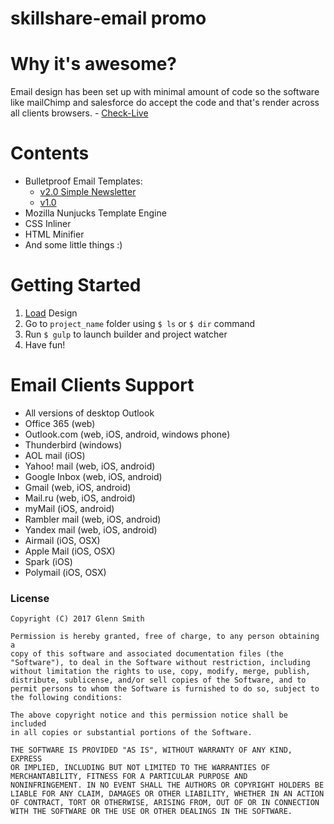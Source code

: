 # skillshare-email promo
# Why it's awesome?
Email design has been set up with minimal amount of code so the software like mailChimp and salesforce do accept the code and that's render across all clients browsers.
    - <a href="https://aram-eli.github.io/promotional">Check-Live</a>   


# Contents
- Bulletproof Email Templates:
    - <a href="http://dudeonthehorse.github.io/kilogram/kilogram/build/simple.html">v2.0 Simple Newsletter</a>   
    - <a href="http://dudeonthehorse.github.io/kilogram/kilogram_alpha/build/index.html">v1.0</a>
- Mozilla Nunjucks Template Engine
- CSS Inliner
- HTML Minifier
- And some little things :)

# Getting Started
1. <a href="https://github.com/dudeonthehorse/kilogram/archive/dev.zip">Load</a> Design
2. Go to `project_name` folder using `$ ls` or `$ dir` command
3. Run `$ gulp` to launch builder and project watcher
4. Have fun!

# Email Clients Support
- All versions of desktop Outlook
- Office 365 (web)
- Outlook.com (web, iOS, android, windows phone)
- Thunderbird (windows)
- AOL mail (iOS)
- Yahoo! mail (web, iOS, android)
- Google Inbox (web, iOS, android)
- Gmail (web, iOS, android)
- Mail.ru (web, iOS, android)
- myMail (iOS, android)
- Rambler mail (web, iOS, android)
- Yandex mail (web, iOS, android)
- Airmail (iOS, OSX)
- Apple Mail (iOS, OSX)
- Spark (iOS)
- Polymail (iOS, OSX)



### License

```
Copyright (C) 2017 Glenn Smith

Permission is hereby granted, free of charge, to any person obtaining a
copy of this software and associated documentation files (the
"Software"), to deal in the Software without restriction, including
without limitation the rights to use, copy, modify, merge, publish,
distribute, sublicense, and/or sell copies of the Software, and to
permit persons to whom the Software is furnished to do so, subject to
the following conditions:

The above copyright notice and this permission notice shall be included
in all copies or substantial portions of the Software.

THE SOFTWARE IS PROVIDED "AS IS", WITHOUT WARRANTY OF ANY KIND, EXPRESS
OR IMPLIED, INCLUDING BUT NOT LIMITED TO THE WARRANTIES OF
MERCHANTABILITY, FITNESS FOR A PARTICULAR PURPOSE AND
NONINFRINGEMENT. IN NO EVENT SHALL THE AUTHORS OR COPYRIGHT HOLDERS BE
LIABLE FOR ANY CLAIM, DAMAGES OR OTHER LIABILITY, WHETHER IN AN ACTION
OF CONTRACT, TORT OR OTHERWISE, ARISING FROM, OUT OF OR IN CONNECTION
WITH THE SOFTWARE OR THE USE OR OTHER DEALINGS IN THE SOFTWARE.
```

